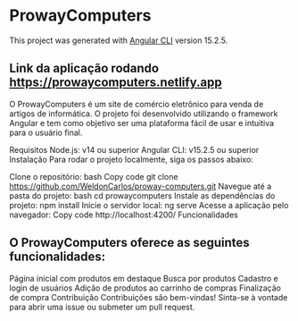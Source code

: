 # ProwayComputers

This project was generated with [Angular CLI](https://github.com/angular/angular-cli) version 15.2.5.

## Link da aplicação rodando https://prowaycomputers.netlify.app
 

O ProwayComputers é um site de comércio eletrônico para venda de artigos de informática. O projeto foi desenvolvido utilizando o framework Angular e tem como objetivo ser uma plataforma fácil de usar e intuitiva para o usuário final.

Requisitos
Node.js: v14 ou superior
Angular CLI: v15.2.5 ou superior
Instalação
Para rodar o projeto localmente, siga os passos abaixo:

Clone o repositório:
bash
Copy code
git clone https://github.com/WeldonCarlos/proway-computers.git
Navegue até a pasta do projeto:
bash
cd prowaycomputers
Instale as dependências do projeto:
npm install
Inicie o servidor local:
ng serve
Acesse a aplicação pelo navegador:
Copy code
http://localhost:4200/
Funcionalidades

## O ProwayComputers oferece as seguintes funcionalidades:

Página inicial com produtos em destaque
Busca por produtos
Cadastro e login de usuários
Adição de produtos ao carrinho de compras
Finalização de compra
Contribuição
Contribuições são bem-vindas! Sinta-se à vontade para abrir uma issue ou submeter um pull request.





